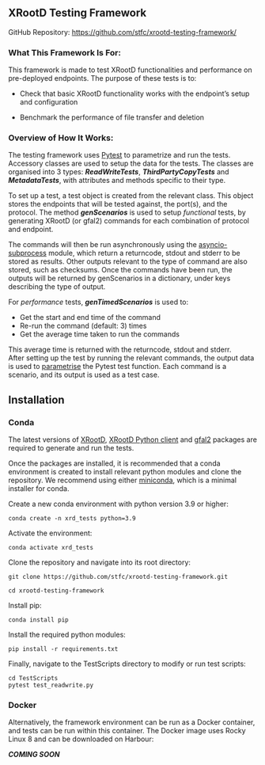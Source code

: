 ## XRootD Testing Framework
GitHub Repository: https://github.com/stfc/xrootd-testing-framework/

### What This Framework Is For:
This framework is made to test XRootD functionalities and performance on pre-deployed endpoints. The purpose of these tests is to:
* Check that basic XRootD functionality works with the endpoint’s setup and configuration
  
* Benchmark the performance of file transfer and deletion


### Overview of How It Works:
The testing framework uses [Pytest](https://docs.pytest.org/en/7.1.x/contents.html) to parametrize and run the tests. Accessory classes are used to setup the data for the tests. The classes are organised into 3 types: **_ReadWriteTests_**, **_ThirdPartyCopyTests_** and **_MetadataTests_**, with attributes and methods specific to their type. 

To set up a test, a test object is created from the relevant class. This object stores the endpoints that will be tested against, the port(s), and the protocol. The method **_genScenarios_** is used to setup _functional_ tests, by generating XRootD (or gfal2) commands for each combination of protocol and endpoint. 

The commands will then be run asynchronously using the [asyncio-subprocess](https://docs.python.org/3/library/asyncio-subprocess.html) module, which return a returncode, stdout and stderr to be stored as results. Other outputs relevant to the type of command are also stored, such as checksums. Once the commands have been run, the outputs will be returned by genScenarios in a dictionary, under keys describing the type of output. 

For _performance_ tests, **_genTimedScenarios_** is used to:
* Get the start and end time of the command
* Re-run the command (default: 3) times
* Get the average time taken to run the commands

This average time is returned with the returncode, stdout and stderr.  
After setting up the test by running the relevant commands, the output data is used to [parametrise](https://docs.pytest.org/en/7.1.x/how-to/parametrize.html#basic-pytest-generate-tests-example) the Pytest test function. Each command is a scenario, and its output is used as a test case. 

## Installation
### Conda
The latest versions of [XRootD](https://github.com/xrootd/xrootd?tab=readme-ov-file), [XRootD Python client](https://pypi.org/project/xrootd/) and [gfal2](https://github.com/cern-fts/gfal2) packages are required to generate and run the tests.
  
Once the packages are installed, it is recommended that a conda environment is created to install relevant python modules and clone the repository. We recommend using either [miniconda](https://docs.anaconda.com/miniconda/miniconda-install/), which is a minimal installer for conda. 

Create a new conda environment with python version 3.9 or higher:
~~~ 
conda create -n xrd_tests python=3.9 
~~~

Activate the environment:
~~~ 
conda activate xrd_tests
~~~

Clone the repository and navigate into its root directory:
~~~	
git clone https://github.com/stfc/xrootd-testing-framework.git

cd xrootd-testing-framework
~~~

Install pip:
~~~
conda install pip
~~~
Install the required python modules:
~~~	
pip install -r requirements.txt
~~~
Finally, navigate to the TestScripts directory to modify or run test scripts:
~~~
cd TestScripts
pytest test_readwrite.py
~~~

### Docker
Alternatively, the framework environment can be run as a Docker container, and tests can be run within this container. The Docker image uses Rocky Linux 8 and can be downloaded on Harbour:

**_COMING SOON_**
